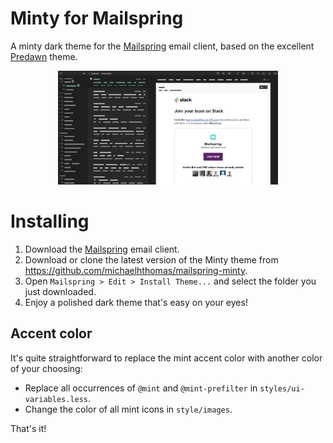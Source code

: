 # Minty for Mailspring

A minty dark theme for the [Mailspring](https://getmailspring.com/) email client, based on the excellent [Predawn](https://github.com/asparc/predawn) theme.

<p align="center">
<img alt="Screenshot HTML" src="fig/minty-preview.png" width="70%">
</p>

# Installing

1. Download the [Mailspring](https://getmailspring.com/) email client.
2. Download or clone the latest version of the Minty theme from <https://github.com/michaelhthomas/mailspring-minty>.
3. Open `Mailspring > Edit > Install Theme...` and select the folder you just downloaded.
4. Enjoy a polished dark theme that's easy on your eyes!

## Accent color

It's quite straightforward to replace the mint accent color with another color of your choosing:

- Replace all occurrences of `@mint` and `@mint-prefilter` in `styles/ui-variables.less`.
- Change the color of all mint icons in `style/images`. 

That's it!
